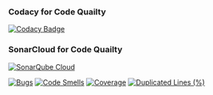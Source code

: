 ### Codacy for Code Quailty
[![Codacy Badge](https://app.codacy.com/project/badge/Grade/76c030739eb34703b7f0f98a6cd1aa6c)](https://app.codacy.com?utm_source=gh&utm_medium=referral&utm_content=&utm_campaign=Badge_grade)

### SonarCloud for Code Quailty
[![SonarQube Cloud](https://sonarcloud.io/images/project_badges/sonarcloud-dark.svg)](https://sonarcloud.io/summary/new_code?id=ArslanKucukkafa_fun-services)

[![Bugs](https://sonarcloud.io/api/project_badges/measure?project=ArslanKucukkafa_fun-services&metric=bugs&token=d17c75bf06c5f454420de1e6fdf78aff7e1f51dc)](https://sonarcloud.io/summary/new_code?id=ArslanKucukkafa_fun-services)
[![Code Smells](https://sonarcloud.io/api/project_badges/measure?project=ArslanKucukkafa_fun-services&metric=code_smells&token=d17c75bf06c5f454420de1e6fdf78aff7e1f51dc)](https://sonarcloud.io/summary/new_code?id=ArslanKucukkafa_fun-services)
[![Coverage](https://sonarcloud.io/api/project_badges/measure?project=ArslanKucukkafa_fun-services&metric=coverage&token=d17c75bf06c5f454420de1e6fdf78aff7e1f51dc)](https://sonarcloud.io/summary/new_code?id=ArslanKucukkafa_fun-services)
[![Duplicated Lines (%)](https://sonarcloud.io/api/project_badges/measure?project=ArslanKucukkafa_fun-services&metric=duplicated_lines_density&token=d17c75bf06c5f454420de1e6fdf78aff7e1f51dc)](https://sonarcloud.io/summary/new_code?id=ArslanKucukkafa_fun-services)